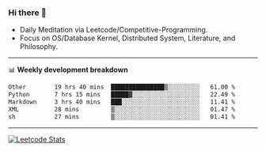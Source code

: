 ### Hi there 👋
* Daily Meditation via Leetcode/Competitive-Programming.
* Focus on OS/Database Kernel, Distributed System, Literature, and Philosophy.

-------

📊 **Weekly development breakdown**
<!--START_SECTION:waka-->

```txt
Other        19 hrs 40 mins  ███████████████▒░░░░░░░░░   61.00 %
Python       7 hrs 15 mins   █████▓░░░░░░░░░░░░░░░░░░░   22.49 %
Markdown     3 hrs 40 mins   ███░░░░░░░░░░░░░░░░░░░░░░   11.41 %
XML          28 mins         ▒░░░░░░░░░░░░░░░░░░░░░░░░   01.47 %
sh           27 mins         ▒░░░░░░░░░░░░░░░░░░░░░░░░   01.41 %
```

<!--END_SECTION:waka-->

-------

[![Leetcode Stats](https://leetcard.jacoblin.cool/hzhang413?font=Fira+Mono)](https://leetcode.com/hzhang413)
<!-- ![image](./cyberpunk-ghost-in-the-shell.gif)
![image](./gis-archive.png) -->
